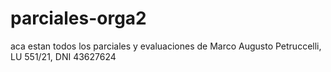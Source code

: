 # parciales-orga2
aca estan todos los parciales y evaluaciones de Marco Augusto Petruccelli, LU 551/21, DNI 43627624
